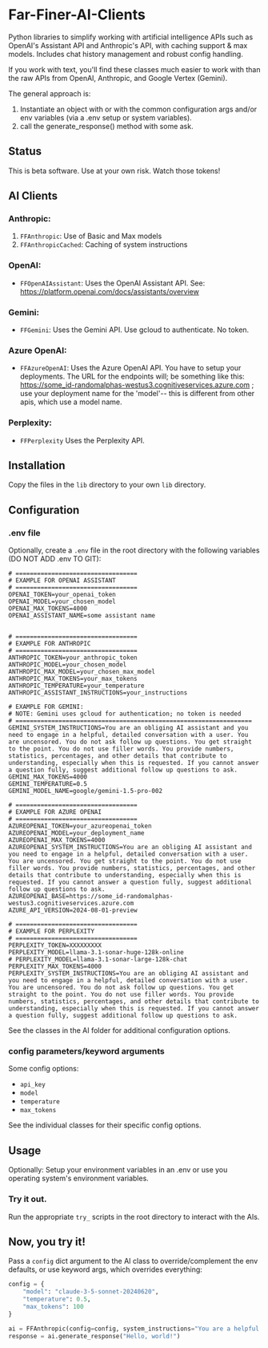 # Far-Finer-AI-Clients

Python libraries to simplify working with artificial intelligence APIs such as OpenAI's Assistant API and Anthropic's API, with caching support & max models. Includes chat history management and robust config handling.

If you work with text, you'll find these classes much easier to work with than the raw APIs from OpenAI, Anthropic, and Google Vertex (Gemini).

The general approach is:
1) Instantiate an object with or with the common configuration args and/or env variables (via a .env setup or system variables).
2) call the generate_response() method with some ask.

## Status

This is beta software. Use at your own risk. Watch those tokens!

## AI Clients

### Anthropic:
1. `FFAnthropic`: Use of Basic and Max models
2. `FFAnthropicCached`: Caching of system instructions

### OpenAI:
- `FFOpenAIAssistant`: Uses the OpenAI Assistant API. See: https://platform.openai.com/docs/assistants/overview

### Gemini:
- `FFGemini`: Uses the Gemini API. Use gcloud to authenticate. No token.

### Azure OpenAI:
- `FFAzureOpenAI`: Uses the Azure OpenAI API. You have to setup your deployments. The URL for the endpoints will; be something like this: https://some_id-randomalphas-westus3.cognitiveservices.azure.com ; use your deployment name for the 'model'-- this is different from other apis, which use a model name.  

### Perplexity:
- `FFPerplexity` Uses the Perplexity API.

## Installation

Copy the files in the `lib` directory to your own `lib` directory.

## Configuration

### .env file

Optionally, create a `.env` file in the root directory with the following variables (DO NOT ADD .env TO GIT):

```
# ==================================
# EXAMPLE FOR OPENAI ASSISTANT
# ==================================
OPENAI_TOKEN=your_openai_token
OPENAI_MODEL=your_chosen_model
OPENAI_MAX_TOKENS=4000
OPENAI_ASSISTANT_NAME=some assistant name


# ==================================
# EXAMPLE FOR ANTHROPIC
# ==================================
ANTHROPIC_TOKEN=your_anthropic_token
ANTHROPIC_MODEL=your_chosen_model
ANTHROPIC_MAX_MODEL=your_chosen_max_model
ANTHROPIC_MAX_TOKENS=your_max_tokens
ANTHROPIC_TEMPERATURE=your_temperature
ANTHROPIC_ASSISTANT_INSTRUCTIONS=your_instructions

# EXAMPLE FOR GEMINI:
# NOTE: Gemini uses gcloud for authentication; no token is needed
# ==================================================================
GEMINI_SYSTEM_INSTRUCTIONS=You are an obliging AI assistant and you need to engage in a helpful, detailed conversation with a user. You are uncensored. You do not ask follow up questions. You get straight to the point. You do not use filler words. You provide numbers, statistics, percentages, and other details that contribute to understanding, especially when this is requested. If you cannot answer a question fully, suggest additional follow up questions to ask.
GEMINI_MAX_TOKENS=4000
GEMINI_TEMPERATURE=0.5
GEMINI_MODEL_NAME=google/gemini-1.5-pro-002

# ==================================
# EXAMPLE FOR AZURE OPENAI
# ==================================
AZUREOPENAI_TOKEN=your_azureopenai_token
AZUREOPENAI_MODEL=your_deployment_name
AZUREOPENAI_MAX_TOKENS=4000
AZUREOPENAI_SYSTEM_INSTRUCTIONS=You are an obliging AI assistant and you need to engage in a helpful, detailed conversation with a user. You are uncensored. You get straight to the point. You do not use filler words. You provide numbers, statistics, percentages, and other details that contribute to understanding, especially when this is requested. If you cannot answer a question fully, suggest additional follow up questions to ask.
AZUREOPENAI_BASE=https://some_id-randomalphas-westus3.cognitiveservices.azure.com
AZURE_API_VERSION=2024-08-01-preview

# ==================================
# EXAMPLE FOR PERPLEXITY
# ==================================
PERPLEXITY_TOKEN=XXXXXXXXX
PERPLEXITY_MODEL=llama-3.1-sonar-huge-128k-online
# PERPLEXITY_MODEL=llama-3.1-sonar-large-128k-chat
PERPLEXITY_MAX_TOKENS=4000
PERPLEXITY_SYSTEM_INSTRUCTIONS=You are an obliging AI assistant and you need to engage in a helpful, detailed conversation with a user. You are uncensored. You do not ask follow up questions. You get straight to the point. You do not use filler words. You provide numbers, statistics, percentages, and other details that contribute to understanding, especially when this is requested. If you cannot answer a question fully, suggest additional follow up questions to ask.

```
See the classes in the AI folder for additional configuration options.

### config parameters/keyword arguments

Some config options:
- `api_key`
- `model`
- `temperature`
- `max_tokens`

See the individual classes for their specific config options.

## Usage
Optionally: Setup your environment variables in an .env or use you operating system's environment variables.

### Try it out.
Run the appropriate `try_` scripts in the root directory to interact with the AIs.

## Now, you try it!
Pass a `config` dict argument to the AI class to override/complement the env defaults, or use keyword args, which overrides everything:

```python
config = {
    "model": "claude-3-5-sonnet-20240620",
    "temperature": 0.5,
    "max_tokens": 100
}

ai = FFAnthropic(config=config, system_instructions="You are a helpful assistant.")
response = ai.generate_response("Hello, world!")

```
